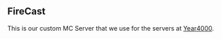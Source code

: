 FireCast
--------

This is our custom MC Server that we use for the servers at [Year4000](https://www.year4000.net).
